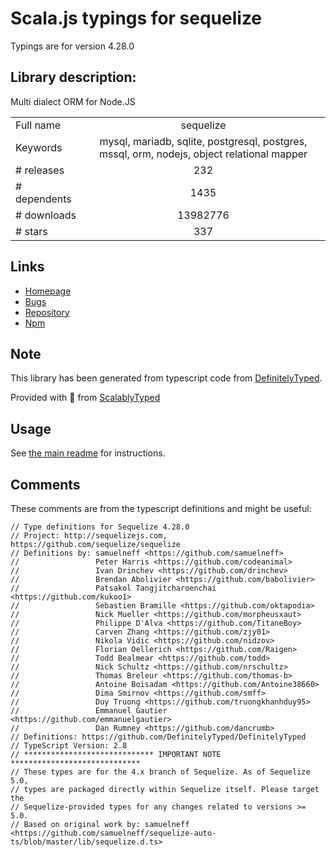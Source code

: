 
# Scala.js typings for sequelize

Typings are for version 4.28.0

## Library description:
Multi dialect ORM for Node.JS

|                    |                 |
| ------------------ | :-------------: |
| Full name          | sequelize |
| Keywords           | mysql, mariadb, sqlite, postgresql, postgres, mssql, orm, nodejs, object relational mapper |
| # releases         | 232 |
| # dependents       | 1435 |
| # downloads        | 13982776 |
| # stars            | 337 |

## Links
- [Homepage](http://docs.sequelizejs.com/)
- [Bugs](https://github.com/sequelize/sequelize/issues)
- [Repository](https://github.com/sequelize/sequelize)
- [Npm](https://www.npmjs.com/package/sequelize)
    


## Note
This library has been generated from typescript code from [DefinitelyTyped](https://definitelytyped.org).

Provided with :purple_heart: from [ScalablyTyped](https://github.com/oyvindberg/ScalablyTyped)

## Usage
See [the main readme](../../readme.md) for instructions.

## Comments

These comments are from the typescript definitions and might be useful:
```
// Type definitions for Sequelize 4.28.0
// Project: http://sequelizejs.com, https://github.com/sequelize/sequelize
// Definitions by: samuelneff <https://github.com/samuelneff>
//                 Peter Harris <https://github.com/codeanimal>
//                 Ivan Drinchev <https://github.com/drinchev>
//                 Brendan Abolivier <https://github.com/babolivier>
//                 Patsakol Tangjitcharoenchai <https://github.com/kukoo1>
//                 Sebastien Bramille <https://github.com/oktapodia>
//                 Nick Mueller <https://github.com/morpheusxaut>
//                 Philippe D'Alva <https://github.com/TitaneBoy>
//                 Carven Zhang <https://github.com/zjy01>
//                 Nikola Vidic <https://github.com/nidzov>
//                 Florian Oellerich <https://github.com/Raigen>
//                 Todd Bealmear <https://github.com/todd>
//                 Nick Schultz <https://github.com/nrschultz>
//                 Thomas Breleur <https://github.com/thomas-b>
//                 Antoine Boisadam <https://github.com/Antoine38660>
//                 Dima Smirnov <https://github.com/smff>
//                 Duy Truong <https://github.com/truongkhanhduy95>
//                 Emmanuel Gautier <https://github.com/emmanuelgautier>
//                 Dan Rumney <https://github.com/dancrumb>
// Definitions: https://github.com/DefinitelyTyped/DefinitelyTyped
// TypeScript Version: 2.8
// ***************************** IMPORTANT NOTE *****************************
// These types are for the 4.x branch of Sequelize. As of Sequelize 5.0,
// types are packaged directly within Sequelize itself. Please target the
// Sequelize-provided types for any changes related to versions >= 5.0.
// Based on original work by: samuelneff <https://github.com/samuelneff/sequelize-auto-ts/blob/master/lib/sequelize.d.ts>

```

